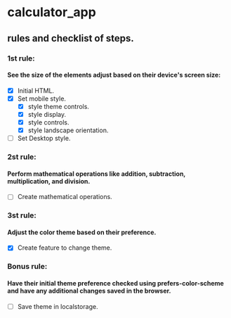 # calculator_app

## rules and checklist of steps.

### 1st rule:

#### See the size of the elements adjust based on their device's screen size:

- [X] Initial HTML.
- [X] Set mobile style.
  - [X] style theme controls.
  - [X] style display.
  - [X] style controls.
  - [X] style landscape orientation.
- [ ] Set Desktop style.

### 2st rule:

#### Perform mathematical operations like addition, subtraction, multiplication, and division.

- [ ] Create mathematical operations.

### 3st rule:

#### Adjust the color theme based on their preference.

- [X] Create feature to change theme.

### Bonus rule:

#### Have their initial theme preference checked using prefers-color-scheme and have any additional changes saved in the browser.

- [ ] Save theme in localstorage.

